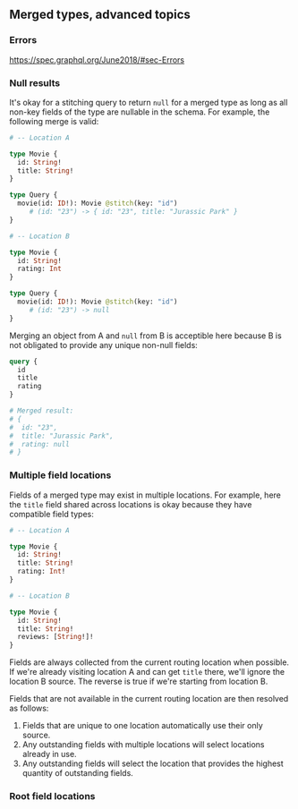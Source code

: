## Merged types, advanced topics

### Errors

https://spec.graphql.org/June2018/#sec-Errors

### Null results

It's okay for a stitching query to return `null` for a merged type as long as all non-key fields of the type are nullable in the schema. For example, the following merge is valid:

```graphql
# -- Location A

type Movie {
  id: String!
  title: String!
}

type Query {
  movie(id: ID!): Movie @stitch(key: "id")
     # (id: "23") -> { id: "23", title: "Jurassic Park" }
}

# -- Location B

type Movie {
  id: String!
  rating: Int
}

type Query {
  movie(id: ID!): Movie @stitch(key: "id")
     # (id: "23") -> null
}
```

Merging an object from A and `null` from B is acceptible here because B is not obligated to provide any unique non-null fields:

```graphql
query {
  id
  title
  rating
}

# Merged result:
# {
#  id: "23",
#  title: "Jurassic Park",
#  rating: null
# }
```

### Multiple field locations

Fields of a merged type may exist in multiple locations. For example, here the `title` field shared across locations is okay because they have compatible field types:

```graphql
# -- Location A

type Movie {
  id: String!
  title: String!
  rating: Int!
}

# -- Location B

type Movie {
  id: String!
  title: String!
  reviews: [String!]!
}
```

Fields are always collected from the current routing location when possible. If we're already visiting location A and can get `title` there, we'll ignore the location B source. The reverse is true if we're starting from location B.

Fields that are not available in the current routing location are then resolved as follows:

1. Fields that are unique to one location automatically use their only source.
2. Any outstanding fields with multiple locations will select locations already in use.
3. Any outstanding fields will select the location that provides the highest quantity of outstanding fields.

### Root field locations
